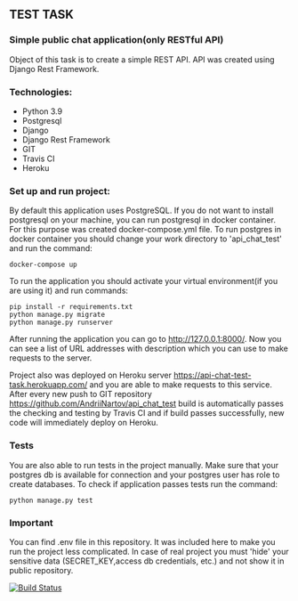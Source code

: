 ## TEST TASK
### Simple public chat application(only RESTful API)
Object of this task is to create a simple REST API. API was created using Django Rest Framework.



### Technologies:
* Python 3.9
* Postgresql
* Django
* Django Rest Framework
* GIT
* Travis CI
* Heroku

### Set up and run project:
By default this application uses PostgreSQL. If you do not want to install postgresql on your machine,
you can run postgresql in docker container. For this purpose was created docker-compose.yml file.
To run postgres in docker container you should change your work directory to 'api_chat_test'
and run the command:
```
docker-compose up
```

To run the application you should activate your virtual environment(if you are using it) and run commands:

```
pip install -r requirements.txt
python manage.py migrate
python manage.py runserver
```
After running the application you can go to http://127.0.0.1:8000/.
Now you can see a list of URL addresses with description which you can use to make requests to the server.

Project also was deployed on Heroku server https://api-chat-test-task.herokuapp.com/ and you are able to make requests to this service. After every new push to GIT repository https://github.com/AndriiNartov/api_chat_test
build is automatically passes the checking and testing by Travis CI and if build passes successfully,
new code will immediately deploy on Heroku.

### Tests
You are also able to run tests in the project manually. Make sure that your postgres db is available for connection
and your postgres user has role to create databases. To check if application passes tests run the command:
```
python manage.py test
```
### Important

You can find .env file in this repository. It was included here to make you run the project less complicated.
In case of real project you must 'hide' your sensitive data (SECRET_KEY,access db credentials, etc.)
and not show it in public repository.


[![Build Status](https://app.travis-ci.com/AndriiNartov/api_chat_test.svg?branch=main)](https://app.travis-ci.com/AndriiNartov/api_chat_test)